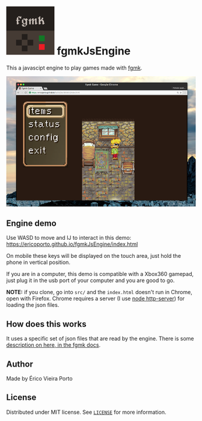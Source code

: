 ![Icon](iconTiny.png) fgmkJsEngine
=============================

This a javascipt engine to play games made with [fgmk](https://github.com/ericoporto/fgmk).

![Game Screenshot](gamescreenshot.png)


Engine demo
----------

Use WASD to move and IJ to interact in this demo: https://ericoporto.github.io/fgmkJsEngine/index.html

On mobile these keys will be displayed on the touch area, just hold the phone
in vertical position.

If you are in a computer, this demo is compatible with a Xbox360 gamepad, just
plug it in the usb port of your computer and you are good to go.

**NOTE:** if you clone, go into `src/` and the `index.html` doesn't run in Chrome, open with Firefox. 
Chrome requires a server (I use [node http-server](https://www.npmjs.com/package/http-server)) for loading the json files.


How does this works
-------------------

It uses a specific set of json files that are read by the engine. There is some
[description on here, in the fgmk docs](http://ericoporto.github.io/fgmk/Specification/Specification.html).


Author
------

Made by Érico Vieira Porto


License
-------

Distributed under MIT license. See [`LICENSE`](LICENSE) for more information.
